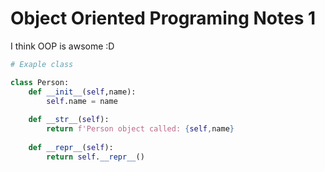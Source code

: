 # Object Oriented Programing Notes 1

I think OOP is awsome :D

```python
# Exaple class

class Person:
    def __init__(self,name):
        self.name = name
        
    def __str__(self):
        return f'Person object called: {self,name}
        
    def __repr__(self):
        return self.__repr__()
```
